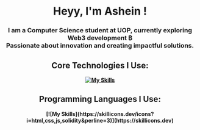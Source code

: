<h1 align="center"> Heyy, I'm <b></b>Ashein !<b> </h1>

<h3 align="center">
  I am a Computer Science student at UOP, currently exploring Web3 development ₿ <br> 
  Passionate about innovation and creating impactful solutions.
<br/>

<h2 align="center">
  Core Technologies I Use:
</h2>

<div align="center">

[![My Skills](https://skillicons.dev/icons?i=css,prisma,git,figma,tailwind)](https://skillicons.dev)

</div>

<h2 align="center">
  Programming Languages I Use:
</h2>
<div align="center">
[![My Skills](https://skillicons.dev/icons?i=html,css,js,solidity&perline=3)](https://skillicons.dev)
</div>

